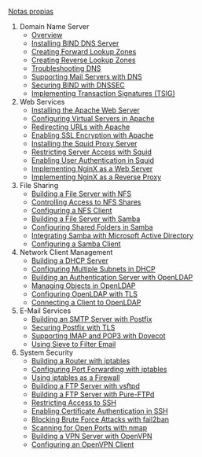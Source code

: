 [Notas propias](100_Indice_LPIC-202_by_Guillem_Barulls.md)

1. Domain Name Server
	- [Overview](lpi-lpic202450-0-0-0-outline.md)
	- [Installing BIND DNS Server](lpi-lpic202450-1-1-1-installing-the-bind-dns-server.md)
	- [Creating Forward Lookup Zones](lpi-lpic202450-1-2-1-creating-forward-lookup-zones.md)
	- [Creating Reverse Lookup Zones](lpi-lpic202450-1-3-1-creating-reverse-lookup-zones.md)
	- [Troubleshooting DNS](lpi-lpic202450-1-4-1-troubleshooting-dns.md)
	- [Supporting Mail Servers with DNS](lpi-lpic202450-1-5-1-supporting-mail-servers-with-dns.md)
	- [Securing BIND with DNSSEC](lpi-lpic202450-1-6-1-securing-bind-with-dnssec.md)
	- [Implementing Transaction Signatures (TSIG)](lpi-lpic202450-1-7-1-implementing-transaction-signatures-tsig.md)
2. Web Services
	- [Installing the Apache Web Server](lpi-lpic202450-2-1-1-installing-the-apache-web-server.md)
	- [Configuring Virtual Servers in Apache](lpi-lpic202450-2-2-1-configuring-virtual-servers-in-apache.md)
	- [Redirecting URLs with Apache](lpi-lpic202450-2-3-1-redirecting-urls-with-apache.md)
	- [Enabling SSL Encryption with Apache](lpi-lpic202450-2-4-1-enabling-ssl-encryption-with-apache.md)
	- [Installing the Squid Proxy Server](lpi-lpic202450-2-5-1-installing-the-squid-proxy-server.md)
	- [Restricting Server Access with Squid](lpi-lpic202450-2-6-1-restricting-server-access-with-squid.md)
	- [Enabling User Authentication in Squid ](lpi-lpic202450-2-7-1-enabling-user-authentication-in-squid.md)
	- [Implementing NginX as a Web Server](lpi-lpic202450-2-8-1-implementing-nginx-as-a-web-server.md)
	- [Implementing NginX as a Reverse Proxy](lpi-lpic202450-2-9-1-implementing-nginx-as-a-reverse-proxy.md)
3. File Sharing
	- [Building a File Server with NFS](lpi-lpic202450-3-1-1-building-a-file-server-with-nfs.md)
	- [Controlling Access to NFS Shares](lpi-lpic202450-3-2-1-controlling-access-to-nfs-shares.md)
	- [Configuring a NFS Client](lpi-lpic202450-3-3-1-configuring-a-nfs-client.md)
	- [Building a File Server with Samba](lpi-lpic202450-3-4-1-building-a-file-server-with-samba.md)
	- [Configuring Shared Folders in Samba](lpi-lpic202450-3-5-1-configuring-shared-folders-in-samba.md)
	- [Integrating Samba with Microsoft Active Directory](lpi-lpic202450-3-6-1-integrating-samba-with-microsoft-active-directory.md)
	- [Configuring a Samba Client](lpi-lpic202450-3-7-1-configuring-a-samba-client.md)
4. Network Client Management
	- [Building a DHCP Server](lpi-lpic202450-4-1-1-building-a-dhcp-server.md)
	- [Configuring Multiple Subnets in DHCP](lpi-lpic202450-4-2-1-configuring-multiple-subnets-in-dhcp.md)
	- [Building an Authentication Server with OpenLDAP](lpi-lpic202450-4-3-1-building-an-authentication-server-with-openldap.md)
	- [Managing Objects in OpenLDAP](lpi-lpic202450-4-4-1-managing-objects-in-openldap.md)
	- [Configuring OpenLDAP with TLS](lpi-lpic202450-4-5-1-configuring-openldap-with-tls.md)
	- [Connecting a Client to OpenLDAP](lpi-lpic202450-4-6-1-connecting-a-client-to-openldap.md)
5. E-Mail Services
	- [Building an SMTP Server with Postfix](lpi-lpic202450-5-1-1-building-an-smtp-server-with-postfix.md)
	- [Securing Postfix with TLS](lpi-lpic202450-5-2-1-securing-postfix-with-tls.md)
	- [Supporting IMAP and POP3 with Dovecot](lpi-lpic202450-5-3-1-supporting-imap-and-pop3-with-dovecot.md)
	- [Using Sieve to Filter Email](lpi-lpic202450-5-4-1-using-sieve-to-filter-email.md)
6. System Security
	- [Building a Router with iptables](lpi-lpic202450-6-1-1-building-a-router-with-iptables.md)
	- [Configuring Port Forwarding with iptables](lpi-lpic202450-6-2-1-configuring-port-forwarding-with-iptables.md)
	- [Using iptables as a Firewall](lpi-lpic202450-6-3-1-using-iptables-as-a-firewall.md)
	- [Building a FTP Server with vsftpd](lpi-lpic202450-6-4-1-building-a-ftp-server-with-vsftpd.md)
	- [Building a FTP Server with Pure-FTPd](lpi-lpic202450-6-5-1-building-a-ftp-server-with-pure-ftpd.md)
	- [Restricting Access to SSH](lpi-lpic202450-6-6-1-restricting-access-to-ssh.md)
	- [Enabling Certificate Authentication in SSH](lpi-lpic202450-6-7-1-enabling-certificate-authentication-in-ssh.md)
	- [Blocking Brute Force Attacks with fail2ban ](lpi-lpic202450-6-8-1-blocking-brute-force-attacks-with-fail2ban.md)
	- [Scanning for Open Ports with nmap](lpi-lpic202450-6-9-1-scanning-for-open-ports-with-nmap.md)
	- [Building a VPN Server with OpenVPN](lpi-lpic202450-6-10-1-building-a-vpn-server-with-openvpn.md)
	- [Configuring an OpenVPN Client](lpi-lpic202450-6-11-1-configuring-an-openvpn-client.md)
